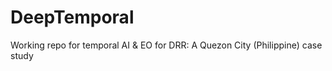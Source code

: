 # DeepTemporal
Working repo for temporal AI &amp; EO for DRR: A Quezon City (Philippine) case study
